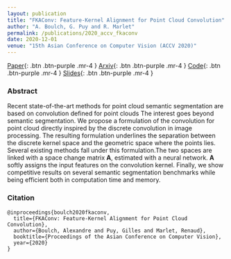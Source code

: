 ```yaml
---
layout: publication
title: "FKAConv: Feature-Kernel Alignment for Point Cloud Convolution"
author: "A. Boulch, G. Puy and R. Marlet"
permalink: /publications/2020_accv_fkaconv
date: 2020-12-01
venue: "15th Asian Conference on Computer Vision (ACCV 2020)"
---
```


[Paper](https://openaccess.thecvf.com/content/ACCV2020/html/Boulch_FKAConv_Feature-Kernel_Alignment_for_Point_Cloud_Convolution_ACCV_2020_paper.html){: .btn .btn-purple .mr-4 }
[Arxiv](https://arxiv.org/abs/2004.04462){: .btn .btn-purple .mr-4 }
[Code](https://github.com/valeoai/FKAConv){: .btn .btn-purple .mr-4 }
[Slides](/files/2020_accv_fkaconv/2020_accv_fkaconv_slides.pdf){: .btn .btn-purple .mr-4 }


### Abstract

Recent state-of-the-art methods for point cloud semantic segmentation are based on convolution defined for point clouds The interest goes beyond semantic segmentation. We propose a formulation of the convolution for point cloud directly inspired by the discrete convolution in image processing. The resulting formulation underlines the separation between the discrete kernel space and the geometric space where the points lies. Several existing methods fall under this formulation.The two spaces are linked with a space change matrix $\mathbf{A}$, estimated with a neural network. $\mathbf{A}$ softly assigns the input features on the convolution kernel. Finally, we show competitive results on several semantic segmentation benchmarks while being efficient both in computation time and memory.


### Citation

```
@inproceedings{boulch2020fkaconv,
  title={FKAConv: Feature-Kernel Alignment for Point Cloud Convolution},
  author={Boulch, Alexandre and Puy, Gilles and Marlet, Renaud},
  booktitle={Proceedings of the Asian Conference on Computer Vision},
  year={2020}
}
```